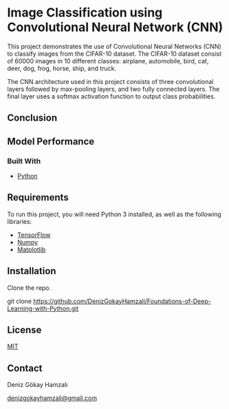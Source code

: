 # Image Classification using Convolutional Neural Network (CNN)

This project demonstrates the use of Convolutional Neural Networks (CNN) to classify images from the CIFAR-10 dataset. The CIFAR-10 dataset consist of 60000 images in 10 different classes: airplane, automobile, bird, cat, deer, dog, frog, horse, ship, and truck.

The CNN architecture used in this project consists of three convolutional layers followed by max-pooling layers, and two fully connected layers. The final layer uses a softmax activation function to output class probabilities.

## Conclusion


## Model Performance



### Built With
- [Python](https://www.python.org/)

## Requirements
To run this project, you will need Python 3 installed, as well as the following libraries:

- [TensorFlow](https://www.tensorflow.org/)
- [Numpy](https://numpy.org/)
- [Matplotlib](https://matplotlib.org/)

## Installation
Clone the repo.

git clone https://github.com/DenizGokayHamzali/Foundations-of-Deep-Learning-with-Python.git

## License
[MIT](https://choosealicense.com/licenses/mit/)

## Contact

Deniz Gökay Hamzalı

<denizgokayhamzali@gmail.com>
